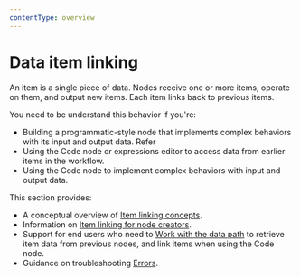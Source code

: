 ```yaml
---
contentType: overview
---
```


# Data item linking

An item is a single piece of data. Nodes receive one or more items, operate on them, and output new items. Each item links back to previous items. 

You need to be understand this behavior if you're:

* Building a programmatic-style node that implements complex behaviors with its input and output data. Refer
* Using the Code node or expressions editor to access data from earlier items in the workflow. 
* Using the Code node to implement complex behaviors with input and output data.

This section provides:

* A conceptual overview of [Item linking concepts](/data/data-mapping/data-item-linking/item-linking-concepts/). 
* Information on [Item linking for node creators](/data/data-mapping/data-item-linking/item-linking-node-building/).
* Support for end users who need to [Work with the data path](/data/data-mapping/data-item-linking/item-linking-code-node/) to retrieve item data from previous nodes, and link items when using the Code node.
* Guidance on troubleshooting [Errors](/data/data-mapping/data-item-linking/item-linking-errors/).



